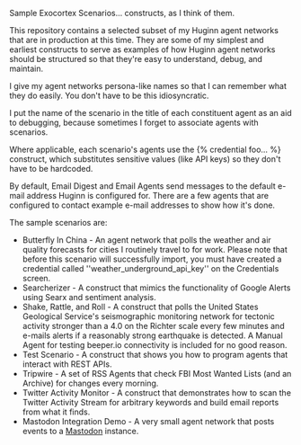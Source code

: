 Sample Exocortex Scenarios... constructs, as I think of them.

This repository contains a selected subset of my Huginn agent networks that are in production at this time.  They are some of my simplest and earliest constructs to serve as examples of how Huginn agent networks should be structured so that they're easy to understand, debug, and maintain.

I give my agent networks persona-like names so that I can remember what they do easily.  You don't have to be this idiosyncratic.

I put the name of the scenario in the title of each constituent agent as an aid to debugging, because sometimes I forget to associate agents with scenarios.

Where applicable, each scenario's agents use the {% credential foo... %} construct, which substitutes sensitive values (like API keys) so they don't have to be hardcoded.

By default, Email Digest and Email Agents send messages to the default e-mail address Huginn is configured for.  There are a few agents that are configured to contact example e-mail addresses to show how it's done.

The sample scenarios are:
* Butterfly In China - An agent network that polls the weather and air quality forecasts for cities I routinely travel to for work.  Please note that before this scenario will successfully import, you must have created a credential called ''weather_underground_api_key'' on the Credentials screen.
* Searcherizer - A construct that mimics the functionality of Google Alerts using Searx and sentiment analysis.
* Shake, Rattle, and Roll - A construct that polls the United States Geological Service's seismographic monitoring network for tectonic activity stronger than a 4.0 on the Richter scale every few minutes and e-mails alerts if a reasonably strong earthquake is detected.  A Manual Agent for testing beeper.io connectivity is included for no good reason.
* Test Scenario - A construct that shows you how to program agents that interact with REST APIs.
* Tripwire - A set of RSS Agents that check FBI Most Wanted Lists (and an Archive) for changes every morning.
* Twitter Activity Monitor - A construct that demonstrates how to scan the Twitter Activity Stream for arbitrary keywords and build email reports from what it finds.
* Mastodon Integration Demo - A very small agent network that posts events to a [Mastodon](https://joinmastodon.org/) instance.

